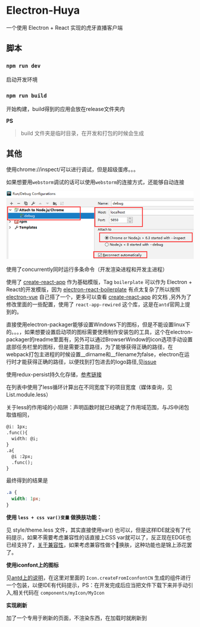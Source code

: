 # Electron-Huya

一个使用 Electron + React 实现的虎牙直播客户端

## 脚本

### `npm run dev`

启动开发环境

### `npm run build`

开始构建，build得到的应用会放在release文件夹内

**PS**
> build 文件夹是临时目录，在开发和打包的时候会生成

## 其他

使用chrome://inspect/可以进行调试，但是超级蛋疼。。。

如果想要用`webstorm`调试的话可以使用`webstorm`的连接方式，还能够自动连接

![`webstorm`-debug](./assets/debug.png)

使用了concurrently同时运行多条命令（开发渲染进程和开发主进程）

使用了 [create-react-app](https://www.html.cn/create-react-app) 作为基础模版，Tag `boilerplate` 可以作为 Electron + React的开发模版，因为 [electron-react-boilerplate](https://github.com/electron-react-boilerplate/electron-react-boilerplate) 有点太复杂了所以按照 [electron-vue](https://github.com/SimulatedGREG/electron-vue) 自己搭了一个，更多可以查看 [create-react-app](https://www.html.cn/create-react-app) 的文档 ,另外为了修改里面的一些配置，使用了 `react-app-rewired` 这个库，这是在`antd`官网上提到的。

直接使用electron-packager能够设置Windows下的图标，但是不能设置linux下的。。。，如果想要设置启动项的图标需要使用制作安装包的工具，这个在electron-packager的readme里面有，另外可以通过BrowserWindow的icon选项手动设置底部任务栏里的图标，但是需要注意路径，为了能够获得正确的路径，在webpack打包主进程的时候设置__dirname和__filename为false，electron在运行时才能获得正确的路径，以便找到打包进去的logo路径,见[issue](https://github.com/electron-userland/electron-packager/issues/935)

使用redux-persist持久化存储，[参考链接](https://www.jianshu.com/p/8a2b9be974a7)

在列表中使用了less循环计算出在不同宽度下的项目宽度（媒体查询，见 List.module.less）

关于less的作用域的小陷阱：声明函数时就已经确定了作用域范围，与JS中闭包取值相同，

```less
@i: 1px;
.func(){
  width: @i;
}
.a{
  @i :2px;
  .func();
}
```

最终得到的结果是
```css
.a {
  width: 1px;
}
```

**使用 `less + css var()变量` 做换肤功能：**

见 style/theme.less 文件，其实直接使用var() 也可以，但是这样IDE就没有了代码提示，如果不需要考虑兼容性的话直接上CSS var就可以了，反正现在EDGE也已经支持了，[关于兼容性](https://developer.mozilla.org/zh-CN/docs/Web/CSS/var)，如果考虑兼容性做个🔨换肤，这种功能也是锦上添花罢了。

**使用iconfont上的图标**

见[antd上的说明](https://ant.design/components/icon-cn/#components-icon-demo-iconfont)，在这里对里面的 `Icon.createFromIconfontCN` 生成的组件进行一个包装，以便IDE有代码提示，PS：在开发完成后应当把文件下载下来并手动引入,相关代码在 `components/myIcon/MyIcon`

**实现刷新**

加了一个专用于刷新的页面，不渲染东西，在加载时就刷新到
